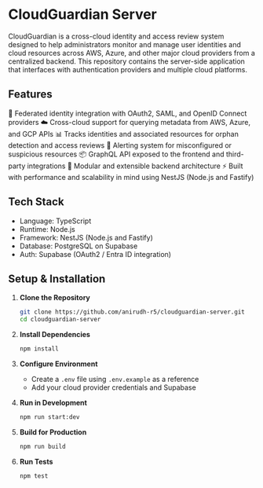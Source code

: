 # CloudGuardian Server

CloudGuardian is a cross-cloud identity and access review system designed to help administrators monitor and manage user identities and cloud resources across AWS, Azure, and other major cloud providers from a centralized backend. This repository contains the server-side application that interfaces with authentication providers and multiple cloud platforms.

## Features
🔐 Federated identity integration with OAuth2, SAML, and OpenID Connect providers
☁️ Cross-cloud support for querying metadata from AWS, Azure, and GCP APIs
📊 Tracks identities and associated resources for orphan detection and access reviews
🚨 Alerting system for misconfigured or suspicious resources
📦 GraphQL API exposed to the frontend and third-party integrations
🧩 Modular and extensible backend architecture
⚡ Built with performance and scalability in mind using NestJS (Node.js and Fastify)

## Tech Stack
- Language: TypeScript
- Runtime: Node.js
- Framework: NestJS (Node.js and Fastify)
- Database: PostgreSQL on Supabase
- Auth: Supabase (OAuth2 / Entra ID integration)

## Setup & Installation

1. **Clone the Repository**
   ```bash
   git clone https://github.com/anirudh-r5/cloudguardian-server.git
   cd cloudguardian-server
   ```

2. **Install Dependencies**
   ```bash
   npm install
   ```

3. **Configure Environment**
   - Create a `.env` file using `.env.example` as a reference
   - Add your cloud provider credentials and Supabase 

4. **Run in Development**
   ```bash
   npm run start:dev
   ```

5. **Build for Production**
   ```bash
   npm run build
   ```

6. **Run Tests**
   ```bash
   npm test
   ```
